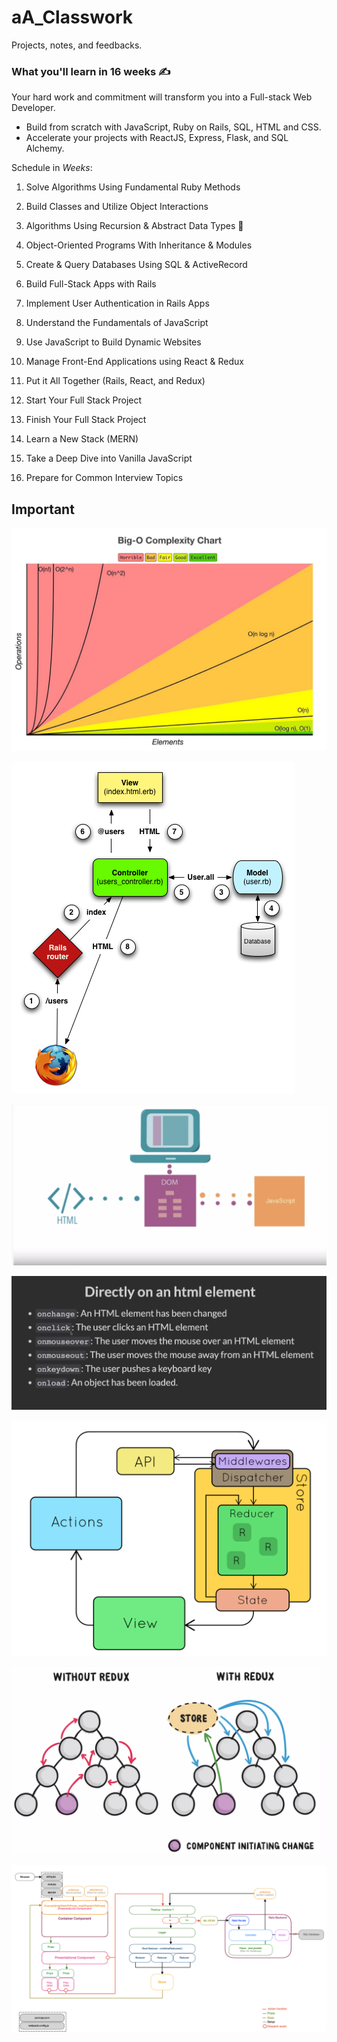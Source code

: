 # aA_Classwork

Projects, notes, and feedbacks.

### What you'll learn in 16 weeks :writing_hand:

Your hard work and commitment will transform you into a Full-stack Web Developer.

- Build from scratch with JavaScript, Ruby on Rails, SQL, HTML and CSS.
- Accelerate your projects with ReactJS, Express, Flask, and SQL Alchemy.

Schedule in _Weeks_:

1. Solve Algorithms Using Fundamental Ruby Methods

2. Build Classes and Utilize Object Interactions

3. Algorithms Using Recursion & Abstract Data Types :vomiting_face:

4. Object-Oriented Programs With Inheritance & Modules

5. Create & Query Databases Using SQL & ActiveRecord

6. Build Full-Stack Apps with Rails

7. Implement User Authentication in Rails Apps

8. Understand the Fundamentals of JavaScript

9. Use JavaScript to Build Dynamic Websites

10. Manage Front-End Applications using React & Redux

11. Put it All Together (Rails, React, and Redux)

12. Start Your Full Stack Project

13. Finish Your Full Stack Project

14. Learn a New Stack (MERN)

15. Take a Deep Dive into Vanilla JavaScript

16. Prepare for Common Interview Topics

## Important

![Big_O_Notation](VISUALS/Big_O_Complexity.jpeg)

![Rails_MVC](VISUALS/Rails_MVC.png)

![HTML_DOM_JAVASCRIPT](VISUALS/HTML_DOM_JavaScript.png)

![onHTMLElements](VISUALS/onHTMLElements.png)

![REDUX](VISUALS/redux_diagram.gif)

![With_Without_Redux](VISUALS/with_without_redux.png)

![Rails and REDUX](VISUALS/rails_redux_cycle.png)
